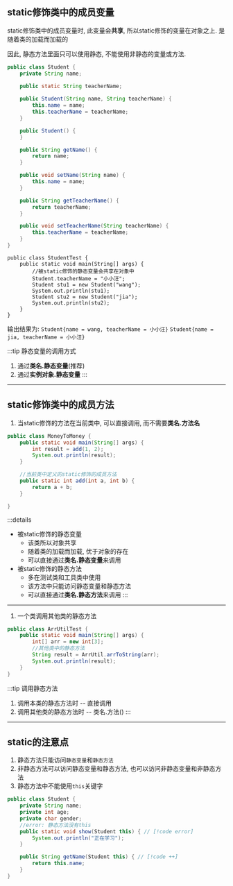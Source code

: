 ## static修饰类中的成员变量

static修饰类中的成员变量时, 此变量会**共享**, 所以static修饰的变量在对象之上. 是随着类的加载而加载的

因此, 静态方法里面只可以使用静态, 不能使用非静态的变量或方法.

```java 创建学生类
public class Student {
    private String name;
    
    public static String teacherName;

    public Student(String name, String teacherName) {
        this.name = name;
        this.teacherName = teacherName;
    }

    public Student() {
    }

    public String getName() {
        return name;
    }

    public void setName(String name) {
        this.name = name;
    }

    public String getTeacherName() {
        return teacherName;
    }

    public void setTeacherName(String teacherName) {
        this.teacherName = teacherName;
    }
}
```

```java{3} 使用学生类
public class StudentTest {
    public static void main(String[] args) {
        //被static修饰的静态变量会共享在对象中
        Student.teacherName = "小小汪";
        Student stu1 = new Student("wang");
        System.out.println(stu1);
        Student stu2 = new Student("jia");
        System.out.println(stu2);
    }
}
```

输出结果为: `Student{name = wang, teacherName = 小小汪}`
`Student{name = jia, teacherName = 小小汪}`

:::tip
静态变量的调用方式

1. 通过**类名.静态变量**(推荐)
2. 通过**实例对象.静态变量**
:::

---

## static修饰类中的成员方法

1. 当static修饰的方法在当前类中, 可以直接调用, 而不需要**类名.方法名**

```java
public class MoneyToMoney {
    public static void main(String[] args) {
        int result = add(1, 2);
        System.out.println(result);
    }

    //当前类中定义的static修饰的成员方法
    public static int add(int a, int b) {
        return a + b;
    }

}
```

:::details
- 被static修饰的静态变量
  - 该类所以对象共享
  - 随着类的加载而加载, 优于对象的存在
  - 可以直接通过**类名.静态变量**来调用
- 被static修饰的静态方法
  - 多在测试类和工具类中使用
  - 该方法中只能访问静态变量和静态方法
  - 可以直接通过**类名.静态方法**来调用
:::

---

1. 一个类调用其他类的静态方法

```java
public class ArrUtilTest {
    public static void main(String[] args) {
        int[] arr = new int[3];
        //其他类中的静态方法
        String result = ArrUtil.arrToString(arr);
        System.out.println(result);
    }
}
```

:::tip
调用静态方法

1. 调用本类的静态方法时 -- 直接调用
2. 调用其他类的静态方法时 -- 类名.方法()
:::

---

## static的注意点   

1. 静态方法只能访问`静态变量`和`静态方法`
2. 非静态方法可以访问静态变量和静态方法, 也可以访问非静态变量和非静态方法
3. 静态方法中不能使用`this`关键字

```java
public class Student {
    private String name;
    private int age;
    private char gender;
    //error: 静态方法没有this
    public static void show(Student this) { // [!code error]
        System.out.println("正在学习");
    }

    public String getName(Student this) { // [!code ++]
        return this.name;
    }
}
```